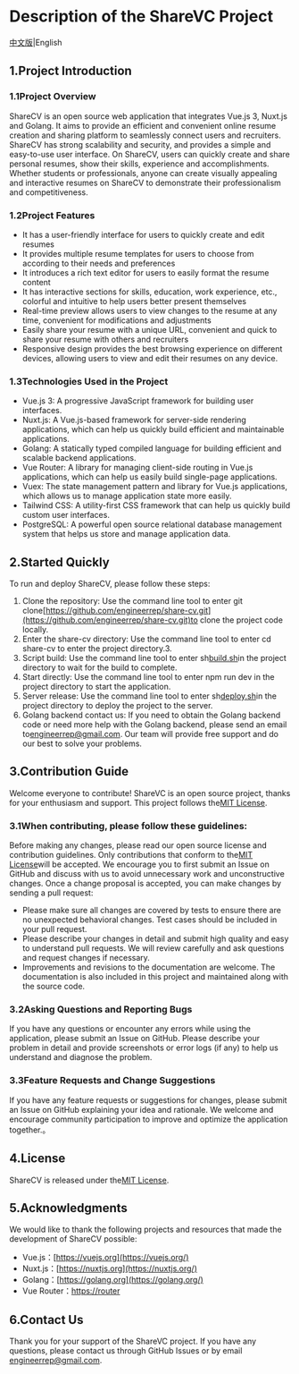 # Description of the ShareVC Project
[中文版](https://github.com/engineerrep/share-cv/blob/main/README_CN.md)|English

## 1.Project Introduction
### 1.1Project Overview
ShareCV is an open source web application that integrates Vue.js 3, Nuxt.js and Golang. It aims to provide an efficient and convenient online resume creation and sharing platform to seamlessly connect users and recruiters. ShareCV has strong scalability and security, and provides a simple and easy-to-use user interface. On ShareCV, users can quickly create and share personal resumes, show their skills, experience and accomplishments. Whether students or professionals, anyone can create visually appealing and interactive resumes on ShareCV to demonstrate their professionalism and competitiveness.
### 1.2Project Features
- It has a user-friendly interface for users to quickly create and edit resumes  
- It provides multiple resume templates for users to choose from according to their needs and preferences  
- It introduces a rich text editor for users to easily format the resume content  
- It has interactive sections for skills, education, work experience, etc., colorful and intuitive to help users better present themselves  
- Real-time preview allows users to view changes to the resume at any time, convenient for modifications and adjustments  
- Easily share your resume with a unique URL, convenient and quick to share your resume with others and recruiters  
- Responsive design provides the best browsing experience on different devices, allowing users to view and edit their resumes on any device.
### 1.3Technologies Used in the Project
- Vue.js 3: A progressive JavaScript framework for building user interfaces.  
- Nuxt.js: A Vue.js-based framework for server-side rendering applications, which can help us quickly build efficient and maintainable applications.    
- Golang: A statically typed compiled language for building efficient and scalable backend applications.  
- Vue Router: A library for managing client-side routing in Vue.js applications, which can help us easily build single-page applications.  
- Vuex: The state management pattern and library for Vue.js applications, which allows us to manage application state more easily.   
- Tailwind CSS: A utility-first CSS framework that can help us quickly build custom user interfaces.  
- PostgreSQL: A powerful open source relational database management system that helps us store and manage application data.

## 2.Started Quickly

To run and deploy ShareCV, please follow these steps:

1. Clone the repository: Use the command line tool to enter git clone[https://github.com/engineerrep/share-cv.git](https://github.com/engineerrep/share-cv.git)to clone the project code locally. 
2. Enter the share-cv directory: Use the command line tool to enter cd share-cv to enter the project directory.3.
3.  Script build: Use the command line tool to enter sh[build.sh](http://build.sh/)in the project directory to wait for the build to complete. 
4.  Start directly: Use the command line tool to enter npm run dev in the project directory to start the application. 
5.  Server release: Use the command line tool to enter sh[deploy.sh](http://deploy.sh/)in the project directory to deploy the project to the server. 
6.  Golang backend contact us: If you need to obtain the Golang backend code or need more help with the Golang backend, please send an email to[engineerrep@gmail.com](mailto:engineerrep@gmail.com). Our team will provide free support and do our best to solve your problems.


## 3.Contribution Guide
Welcome everyone to contribute! ShareVC is an open source project, thanks for your enthusiasm and support. This project follows the[MIT License](https://github.com/engineerrep/share-cv/blob/main/LICENSE).
### 3.1When contributing, please follow these guidelines:


 Before making any changes, please read our open source license and contribution guidelines. Only contributions that conform to the[MIT License](https://github.com/engineerrep/share-cv/blob/main/LICENSE)will be accepted.
 We encourage you to first submit an Issue on GitHub and discuss with us to avoid unnecessary work and unconstructive changes. Once a change proposal is accepted, you can make changes by sending a pull request:
 - Please make sure all changes are covered by tests to ensure there are no unexpected behavioral changes. Test cases should be included in your pull request. 
 - Please describe your changes in detail and submit high quality and easy to understand pull requests. We will review carefully and ask questions and request changes if necessary.
 - Improvements and revisions to the documentation are welcome. The documentation is also included in this project and maintained along with the source code.



### 3.2Asking Questions and Reporting Bugs  
If you have any questions or encounter any errors while using the application, please submit an Issue on GitHub. Please describe your problem in detail and provide screenshots or error logs (if any) to help us understand and diagnose the problem.
### 3.3Feature Requests and Change Suggestions   
If you have any feature requests or suggestions for changes, please submit an Issue on GitHub explaining your idea and rationale. We welcome and encourage community participation to improve and optimize the application together.。

## 4.License
ShareCV is released under the[MIT License](https://github.com/engineerrep/share-cv/blob/main/LICENSE).

## 5.Acknowledgments
We would like to thank the following projects and resources that made the development of ShareCV possible:

- Vue.js：[https://vuejs.org](https://vuejs.org/)
- Nuxt.js：[https://nuxtjs.org](https://nuxtjs.org/)
- Golang：[https://golang.org](https://golang.org/)
- Vue Router：[https://router](https://router/)
## 6.Contact Us
Thank you for your support of the ShareVC project. If you have any questions, please contact us through GitHub Issues or by email [engineerrep@gmail.com](mailto:engineerrep@gmail.com).
